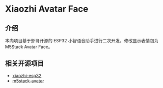 # Xiaozhi Avatar Face
## 介绍

本向项目基于虾哥开源的 ESP32  小智语音助手进行二次开发，修改显示表情包为 M5Stack Avatar Face。


## 相关开源项目


- [xiaozhi-esp32](https://github.com/78/xiaozhi-esp32)
- [m5stack-avatar](https://github.com/stack-chan/m5stack-avatar)


